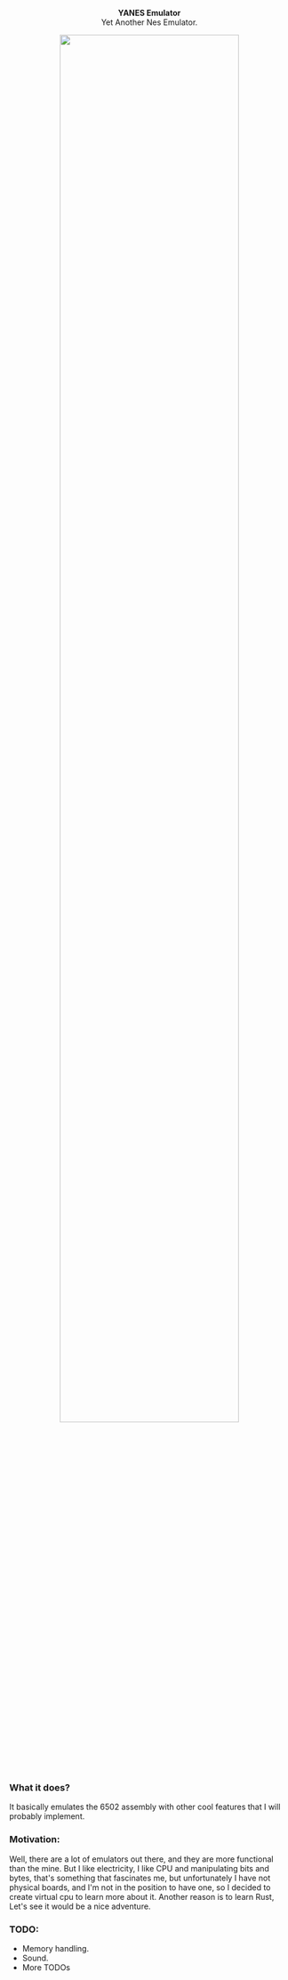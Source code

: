 <p align="center">
    <b> YANES Emulator </b>
<br />
    Yet Another Nes Emulator.
</p>

<p align="center">
  <img width="80%" src="https://github.com/0xdeadabed/yanes/blob/main/media/nes.png">
</p>

### What it does?
It basically emulates the 6502 assembly with other cool features that I will probably implement.

### Motivation:
Well, there are a lot of emulators out there, and they are more functional than the mine.
But I like electricity, I like CPU and manipulating bits and bytes, that's something that fascinates me, but unfortunately I have not
physical boards, and I'm not in the position to have one, so I decided to create virtual cpu to learn more about it.
Another reason is to learn Rust, Let's see it would be a nice adventure.

### TODO:
- Memory handling.
- Sound.
- More TODOs